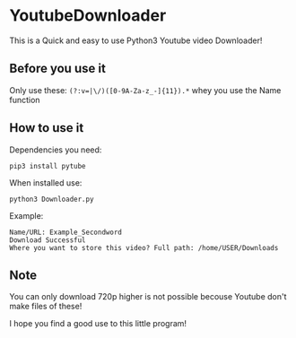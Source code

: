 # YoutubeDownloader

This is a Quick and easy to use Python3 Youtube video Downloader!

## Before you use it
Only use these: `(?:v=|\/)([0-9A-Za-z_-]{11}).*` whey you use the Name function

## How to use it

Dependencies you need:

`pip3 install pytube`

When installed use:

`python3 Downloader.py`

Example:

```
Name/URL: Example_Secondword
Download Successful
Where you want to store this video? Full path: /home/USER/Downloads
```

## Note
You can only download 720p higher is not possible becouse Youtube don't make files of these!

I hope you find a good use to this little program!

